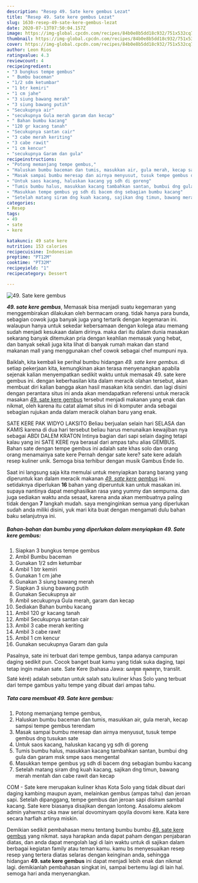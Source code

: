```yaml
---
description: "Resep 49. Sate kere gembus Lezat"
title: "Resep 49. Sate kere gembus Lezat"
slug: 1630-resep-49-sate-kere-gembus-lezat
date: 2020-07-13T07:50:04.157Z
image: https://img-global.cpcdn.com/recipes/84b0e8b5dd18c932/751x532cq70/49-sate-kere-gembus-foto-resep-utama.jpg
thumbnail: https://img-global.cpcdn.com/recipes/84b0e8b5dd18c932/751x532cq70/49-sate-kere-gembus-foto-resep-utama.jpg
cover: https://img-global.cpcdn.com/recipes/84b0e8b5dd18c932/751x532cq70/49-sate-kere-gembus-foto-resep-utama.jpg
author: Leon Rios
ratingvalue: 4.3
reviewcount: 4
recipeingredient:
- "3 bungkus tempe gembus"
- " Bumbu baceman"
- "1/2 sdm ketumbar"
- "1 btr kemiri"
- "1 cm jahe"
- "3 siung bawang merah"
- "3 siung bawang putih"
- "Secukupnya air"
- "secukupnya Gula merah garam dan kecap"
- " Bahan bumbu kacang"
- "120 gr kacang tanah"
- "Secukupnya santan cair"
- "3 cabe merah keriting"
- "3 cabe rawit"
- "1 cm kencur"
- "secukupnya Garam dan gula"
recipeinstructions:
- "Potong memanjang tempe gembus,"
- "Haluskan bumbu baceman dan tumis, masukkan air, gula merah, kecap sampsi tempe gembus terendam"
- "Masak sampai bumbu meresap dan airnya menyusut, tusuk tempe gembus dng tusukan sate"
- "Untuk saos kacang, haluskan kacang yg sdh di goreng"
- "Tumis bumbu halus, masukkan kacang tambahkan santan, bumbui dng gula dan garam msk smpe saos mengental"
- "Masukkan tempe gembus yg sdh di bacem dng sebagian bumbu kacang"
- "Setelah matang siram dng kuah kacang, sajikan dng timun, bawang merah mentah dan cabe rawit dan kecap"
categories:
- Resep
tags:
- 49
- sate
- kere

katakunci: 49 sate kere 
nutrition: 153 calories
recipecuisine: Indonesian
preptime: "PT12M"
cooktime: "PT32M"
recipeyield: "1"
recipecategory: Dessert

---
```



![49. Sate kere gembus](https://img-global.cpcdn.com/recipes/84b0e8b5dd18c932/751x532cq70/49-sate-kere-gembus-foto-resep-utama.jpg)

<b><i>49. sate kere gembus</i></b>, Memasak bisa menjadi suatu kegemaran yang menggembirakan dilakukan oleh bermacam orang. tidak hanya para bunda, sebagian cowok juga banyak juga yang tertarik dengan kegemaran ini. walaupun hanya untuk sekedar kebersamaan dengan kolega atau memang sudah menjadi kesukaan dalam dirinya. maka dari itu dalam dunia masakan sekarang banyak ditemukan pria dengan keahlian memasak yang hebat, dan banyak sekali juga kita lihat di banyak rumah makan dan stand makanan mall yang menggunakan chef cowok sebagai chef mumpuni nya.

Baiklah, kita kembali ke perihal bumbu hidangan <i>49. sate kere gembus</i>. di setiap pekerjaan kita, kemungkinan akan terasa menyenangkan apabila sejenak kalian menyempatkan sedikit waktu untuk memasak 49. sate kere gembus ini. dengan keberhasilan kita dalam meracik olahan tersebut, akan membuat diri kalian bangga akan hasil masakan kita sendiri. dan lagi disini dengan perantara situs ini anda akan mendapatkan referensi untuk meracik masakan <u>49. sate kere gembus</u> tersebut menjadi makanan yang enak dan nikmat, oleh karena itu catat alamat situs ini di komputer anda sebagai sebagian rujukan anda dalam meracik olahan baru yang enak.

SATE KERE PAK WIDYO LAKSITO Beliau berjualan selain hari SELASA dan KAMIS karena di dua hari tersebut beliau harus menunaikan kewajiban nya sebagai ABDI DALEM KRATON Intinya bagian dari sapi selain daging tetapi kalau yang ini SATE KERE nya berasal dari ampas tahu alias GEMBUS. Bahan sate dengan tempe gembus ini adalah sate khas solo dan orang orang menamainya sate kere Pernah dengar sate kere? sate kere adalah resep kuliner unik. Semoga bisa terhibur dengan musik Gambus Ende lio.


Saat ini langsung saja kita memulai untuk menyiapkan barang barang yang diperuntuk kan dalam meracik makanan <u><i>49. sate kere gembus</i></u> ini. setidaknya diperlukan <b>16</b> bahan yang diperuntuk kan untuk masakan ini. supaya nantinya dapat menghasilkan rasa yang yummy dan sempurna. dan juga sediakan waktu anda sesaat, karena anda akan membuatnya paling tidak dengan <b>7</b> langkah mudah. saya menginginkan semua yang diperlukan sudah anda miliki disini, yuk mari kita buat dengan mengamati dulu bahan baku selanjutnya ini.

<!--inarticleads1-->

##### Bahan-bahan dan bumbu yang diperlukan dalam menyiapkan 49. Sate kere gembus:

1. Siapkan 3 bungkus tempe gembus
1. Ambil  Bumbu baceman
1. Gunakan 1/2 sdm ketumbar
1. Ambil 1 btr kemiri
1. Gunakan 1 cm jahe
1. Gunakan 3 siung bawang merah
1. Siapkan 3 siung bawang putih
1. Gunakan Secukupnya air
1. Ambil secukupnya Gula merah, garam dan kecap
1. Sediakan  Bahan bumbu kacang
1. Ambil 120 gr kacang tanah
1. Ambil Secukupnya santan cair
1. Ambil 3 cabe merah keriting
1. Ambil 3 cabe rawit
1. Ambil 1 cm kencur
1. Gunakan secukupnya Garam dan gula


Pasalnya, sate ini terbuat dari tempe gembus, tanpa adanya campuran daging sedikit pun. Cocok banget buat kamu yang tidak suka daging, tapi tetap ingin makan sate. Sate Kere (bahasa Jawa: ꦱꦠꦺ ꦏꦺꦫꦺ, translit. Saté kéré) adalah sebutan untuk salah satu kuliner khas Solo yang terbuat dari tempe gambus yaitu tempe yang dibuat dari ampas tahu. 

<!--inarticleads2-->

##### Tata cara membuat 49. Sate kere gembus:

1. Potong memanjang tempe gembus,
1. Haluskan bumbu baceman dan tumis, masukkan air, gula merah, kecap sampsi tempe gembus terendam
1. Masak sampai bumbu meresap dan airnya menyusut, tusuk tempe gembus dng tusukan sate
1. Untuk saos kacang, haluskan kacang yg sdh di goreng
1. Tumis bumbu halus, masukkan kacang tambahkan santan, bumbui dng gula dan garam msk smpe saos mengental
1. Masukkan tempe gembus yg sdh di bacem dng sebagian bumbu kacang
1. Setelah matang siram dng kuah kacang, sajikan dng timun, bawang merah mentah dan cabe rawit dan kecap


COM - Sate kere merupakan kuliner khas Kota Solo yang tidak dibuat dari daging kambing maupun ayam, melainkan gembus (ampas tahu) dan jeroan sapi. Setelah dipanggang, tempe gembus dan jeroan sapi disiram sambal kacang. Sate kere biasanya disajikan dengan lontong. Assalomu alekom admin yahwmsz oka maw serial dovominyam qoyila dovomi kere. Kata kere secara harfiah artinya miskin. 

Demikian sedikit pembahasan menu tentang bumbu bumbu <u>49. sate kere gembus</u> yang nikmat. saya harapkan anda dapat paham dengan penjabaran diatas, dan anda dapat mengolah lagi di lain waktu untuk di sajikan dalam berbagai kegiatan family atau teman kamu. kamu bs menyesuaikan resep resep yang tertera diatas selaras dengan keinginan anda, sehingga hidangan <b>49. sate kere gembus</b> ini dapat menjadi lebih enak dan nikmat lagi. demikianlah pembahasan singkat ini, sampai bertemu lagi di lain hal. semoga hari anda menyenangkan.
